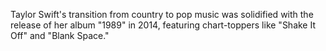 Taylor Swift's transition from country to pop music was solidified with the release of her album "1989" in 2014, featuring chart-toppers like "Shake It Off" and "Blank Space."
